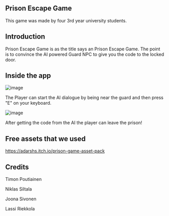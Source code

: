 ## Prison Escape Game

This game was made by four 3rd year university students. 

## Introduction

Prison Escape Game is as the title says an Prison Escape Game. The point is to convince the AI powered Guard NPC to give you the code to the locked door.

## Inside the app

![image](https://github.com/PrisonEscapeGame/main/assets/99743255/16c9c885-02db-4823-b95d-56b74e9c9d01)

The Player can start the AI dialogue by being near the guard and then press "E" on your keyboard. 

![image](https://github.com/PrisonEscapeGame/main/assets/99743255/1a3bd9a7-f1c1-4e63-9236-7c7946ceaf97)

After getting the code from the AI the player can leave the prison!

## Free assets that we used
https://adarshs.itch.io/prison-game-asset-pack

## Credits

Timon Poutiainen

Niklas Siltala

Joona Sivonen 

Lassi Riekkola
